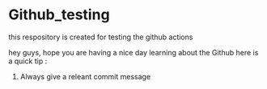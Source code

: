 # Github_testing
this respository is created for testing the github actions

hey guys, hope you are having a nice day learning about the Github 
here is a quick tip :
1. Always give a releant commit message
